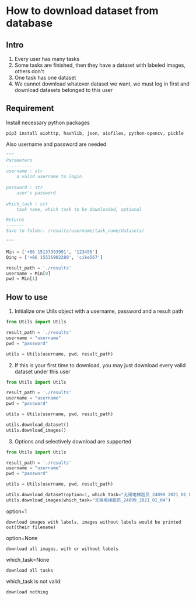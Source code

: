 # How to download dataset from database

## Intro

1. Every user has many tasks
2. Some tasks are finished, then they have a dataset with labeled images, others don't
3. One task has one dataset
4. We cannot download whatever dataset we want, we must log in first and download datasets belonged to this user

## Requirement

Install necessary python packages
```shell
pip3 install aiohttp, hashlib, json, aiofiles, python-opencv, pickle
```
Also username and password are needed
```python
"""
Parameters
----------
username : str
    a valid username to login
    
password : str
    user's password
    
which_task : str
    task name, which task to be downloaded, optional

Returns
-------
Save to folder: /results/username/task_name/datasets/

"""

Min = ['+86 15137393991', '123456']
Qing = ['+86 15536902280', 'cike567']

result_path = './results'
username = Min[0]
pwd = Min[1]
```

## How to use

1. Initialize one Utils object with a username, password and a result path
```python
from Utils import Utils

result_path = './results'
username = "username"
pwd = "password"

utils = Utils(username, pwd, result_path)
```
2. If this is your first time to download, you may just download every valid dataset under this user
```python
from Utils import Utils

result_path = './results'
username = "username"
pwd = "password"

utils = Utils(username, pwd, result_path)

utils.download_dataset()
utils.download_images()
```
3. Options and selectively download are supported
```python
from Utils import Utils

result_path = './results'
username = "username"
pwd = "password"

utils = Utils(username, pwd, result_path)

utils.download_dataset(option=1, which_task="无锡电梯超员_24899_2021_01_04")
utils.download_images(which_task="无锡电梯超员_24899_2021_01_04")
```

option=1
    
    download images with labels, images without labels would be printed out(their filename)

option=None

    download all images, with or without labels

which_task=None

    download all tasks

which_task is not valid:

    download nothing